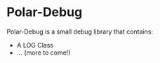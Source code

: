 # Polar-Debug

Polar-Debug is a small debug library that contains:

+ A LOG Class
+ ... (more to come!)